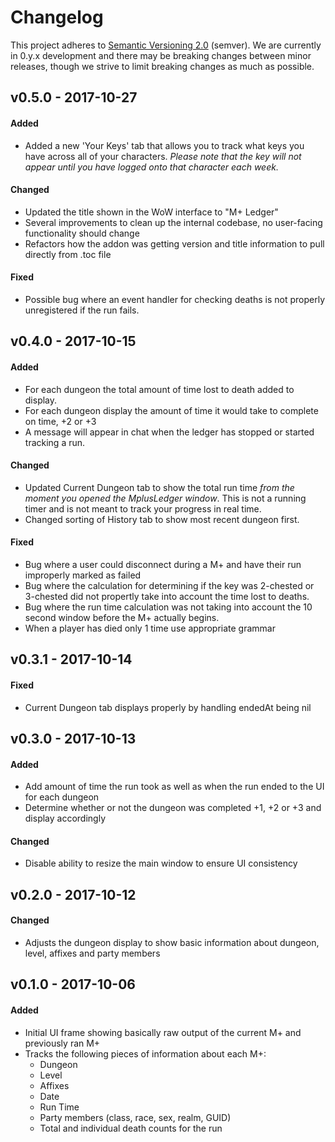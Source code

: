 # Changelog

This project adheres to [Semantic Versioning 2.0](http://semver.org/) (semver). We are 
currently in 0.y.x development and there may be breaking changes between minor releases, 
though we strive to limit breaking changes as much as possible.

## v0.5.0 - 2017-10-27

#### Added

- Added a new 'Your Keys' tab that allows you to track what keys you have across all 
of your characters. *Please note that the key will not appear until you have logged onto 
that character each week.*

#### Changed

- Updated the title shown in the WoW interface to "M+ Ledger"
- Several improvements to clean up the internal codebase, no user-facing functionality should change
- Refactors how the addon was getting version and title information to pull directly from .toc file

#### Fixed

- Possible bug where an event handler for checking deaths is not properly unregistered if the run fails.

## v0.4.0 - 2017-10-15

#### Added

- For each dungeon the total amount of time lost to death added to display.
- For each dungeon display the amount of time it would take to complete on time, +2 or +3
- A message will appear in chat when the ledger has stopped or started tracking a run.

#### Changed

- Updated Current Dungeon tab to show the total run time *from the moment you opened
  the MplusLedger window*. This is not a running timer and is not meant to track 
  your progress in real time.
- Changed sorting of History tab to show most recent dungeon first.

#### Fixed

- Bug where a user could disconnect during a M+ and have their run 
  improperly marked as failed
- Bug where the calculation for determining if the key was 2-chested or 
  3-chested did not propertly take into account the time lost to deaths.
- Bug where the run time calculation was not taking into account the 10 
  second window before the M+ actually begins.
- When a player has died only 1 time use appropriate grammar

## v0.3.1 - 2017-10-14

#### Fixed

- Current Dungeon tab displays properly by handling endedAt being nil

## v0.3.0 - 2017-10-13

#### Added

- Add amount of time the run took as well as when the run ended to the UI for each dungeon
- Determine whether or not the dungeon was completed +1, +2 or +3 and display accordingly

#### Changed

- Disable ability to resize the main window to ensure UI consistency

## v0.2.0 - 2017-10-12

#### Changed

- Adjusts the dungeon display to show basic information about dungeon, level, affixes and party members

## v0.1.0 - 2017-10-06

#### Added

- Initial UI frame showing basically raw output of the current M+ and previously ran M+
- Tracks the following pieces of information about each M+:
  - Dungeon
  - Level
  - Affixes
  - Date
  - Run Time
  - Party members (class, race, sex, realm, GUID)
  - Total and individual death counts for the run
